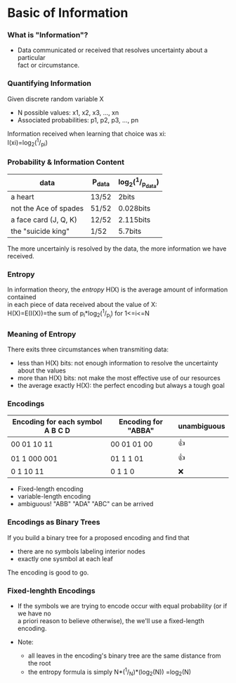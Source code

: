 # Basic of Information

### What is "Information"?
* Data communicated or received that resolves uncertainty about a particular  
fact or circumstance.  

### Quantifying Information
Given discrete random variable X  
* N possible values:        x1, x2, x3, ..., xn  
* Associated probabilities: p1, p2, p3, ..., pn  

Information received when learning that choice was xi:  
I(xi)=log<sub>2</sub>(<sup>1</sup>/<sub>pi</sub>)  

### Probability & Information Content
data | P<sub>data</sub> | log<sub>2</sub>(<sup>1</sup>/<sub>p<sub>data</sub></sub>)  
--------------------- | ---------------- | ----------------  
a heart               | 13/52 | 2bits  
not the Ace of spades | 51/52 | 0.028bits  
a face card (J, Q, K) | 12/52 | 2.115bits  
the "suicide king"    |  1/52 | 5.7bits  

The more uncertainly is resolved by the data,  the more information we have received.  


### Entropy
In information theory, the *entropy* H(X) is the average amount of information contained  
in each piece of data received about the value of X:  
H(X)=E(I(X))=the sum of p<sub>i</sub>*log<sub>2</sub>(<sup>1</sup>/<sub>p<sub>i</sub></sub>) 
for 1<=i<=N  

### Meaning of Entropy
There exits three circumstances when transmiting data:  
* less than H(X) bits: not enough information to resolve the uncertainty about the values  
* more than H(X) bits: not make the most effective use of our resources  
* the average exactly H(X): the perfect encoding but always a tough goal  

### Encodings
Encoding for each symbol A B C D | Encoding for "ABBA" | unambiguous
------------- | ----------- | ------------
00 01 10  11  | 00 01 01 00 | :+1:
01 1  000 001 | 01 1  1  01 | :+1:
0  1  10  11  | 0  1  1  0  | :x:

* Fixed-length encoding  
* variable-length encoding  
* ambiguous! "ABB" "ADA" "ABC" can be arrived  

### Encodings as Binary Trees
If you build a binary tree for a proposed encoding and find that  
* there are no symbols labeling interior nodes  
* exactly one sysmbol at each leaf 

The encoding is good to go.  

### Fixed-lenghth Encodings
* If the symbols we are trying to encode occur with equal probability (or if we have no  
a priori reason to believe otherwise), the we'll use a fixed-length encoding.  

* Note: 
  * all leaves in the encoding's binary tree are the same distance from the root  
  * the entropy formula is simply N*(<sup>1</sup>/<sub>N</sub>)*(log<sub>2</sub>(N))
  =log<sub>2</sub>(N)  
  

  
